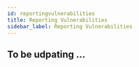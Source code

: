 ```yaml
---
id: reportingvulnerabilities
title: Reporting Vulnerabilities
sidebar_label: Reporting Vulnerabilities
---
```




## To be udpating ...
